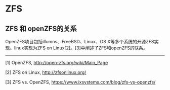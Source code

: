 # ZFS

## ZFS 和 openZFS的关系

OpenZFS项目包括illumos、FreeBSD、Linux、OS X等多个系统的开源ZFS实现。linux实现为ZFS on Linux[2]。[3]中阐述了ZFS和openZFS的联系。


---

[1] OpenZFS, http://open-zfs.org/wiki/Main_Page

[2] ZFS on Linux, http://zfsonlinux.org/

[3] ZFS vs. OpenZFS, https://www.ixsystems.com/blog/zfs-vs-openzfs/